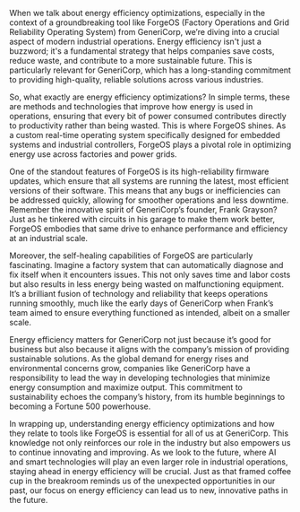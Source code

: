 When we talk about energy efficiency optimizations, especially in the context of a groundbreaking tool like ForgeOS (Factory Operations and Grid Reliability Operating System) from GeneriCorp, we’re diving into a crucial aspect of modern industrial operations. Energy efficiency isn't just a buzzword; it's a fundamental strategy that helps companies save costs, reduce waste, and contribute to a more sustainable future. This is particularly relevant for GeneriCorp, which has a long-standing commitment to providing high-quality, reliable solutions across various industries.

So, what exactly are energy efficiency optimizations? In simple terms, these are methods and technologies that improve how energy is used in operations, ensuring that every bit of power consumed contributes directly to productivity rather than being wasted. This is where ForgeOS shines. As a custom real-time operating system specifically designed for embedded systems and industrial controllers, ForgeOS plays a pivotal role in optimizing energy use across factories and power grids.

One of the standout features of ForgeOS is its high-reliability firmware updates, which ensure that all systems are running the latest, most efficient versions of their software. This means that any bugs or inefficiencies can be addressed quickly, allowing for smoother operations and less downtime. Remember the innovative spirit of GeneriCorp’s founder, Frank Grayson? Just as he tinkered with circuits in his garage to make them work better, ForgeOS embodies that same drive to enhance performance and efficiency at an industrial scale.

Moreover, the self-healing capabilities of ForgeOS are particularly fascinating. Imagine a factory system that can automatically diagnose and fix itself when it encounters issues. This not only saves time and labor costs but also results in less energy being wasted on malfunctioning equipment. It’s a brilliant fusion of technology and reliability that keeps operations running smoothly, much like the early days of GeneriCorp when Frank’s team aimed to ensure everything functioned as intended, albeit on a smaller scale.

Energy efficiency matters for GeneriCorp not just because it’s good for business but also because it aligns with the company’s mission of providing sustainable solutions. As the global demand for energy rises and environmental concerns grow, companies like GeneriCorp have a responsibility to lead the way in developing technologies that minimize energy consumption and maximize output. This commitment to sustainability echoes the company’s history, from its humble beginnings to becoming a Fortune 500 powerhouse.

In wrapping up, understanding energy efficiency optimizations and how they relate to tools like ForgeOS is essential for all of us at GeneriCorp. This knowledge not only reinforces our role in the industry but also empowers us to continue innovating and improving. As we look to the future, where AI and smart technologies will play an even larger role in industrial operations, staying ahead in energy efficiency will be crucial. Just as that framed coffee cup in the breakroom reminds us of the unexpected opportunities in our past, our focus on energy efficiency can lead us to new, innovative paths in the future.
